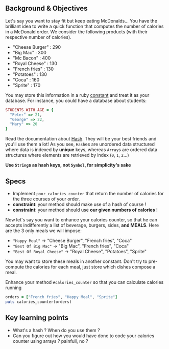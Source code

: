 ## Background & Objectives

Let's say you want to stay fit but keep eating McDonalds... You have the brilliant idea to write a quick function that computes the number of calories in a McDonald order. We consider the following products (with their respective number of calories).

- "Cheese Burger" : 290
- "Big Mac" : 300
- "Mc Bacon" : 400
- "Royal Cheese" : 130
- "French fries" : 130
- "Potatoes" : 130
- "Coca" : 160
- "Sprite" : 170

You may store this information in a ruby [constant](http://en.wikibooks.org/wiki/Ruby_Programming/Syntax/Variables_and_Constants#Constants) and treat it as your database.
For instance, you could have a database about students:

```ruby
STUDENTS_WITH_AGE = {
  "Peter" => 21,
  "George" => 22,
  "Mary" => 20
}
```

Read the documentation about [Hash](http://www.ruby-doc.org/core-2.2.0/Hash.html).
They will be your best friends and you'll use them a lot!
As you see, `Hash`es are unordered data structured where data is indexed by **unique** keys,
whereas `Array`s are ordered data structures where elements are retrieved by index (`0`, `1`, `2`...)

**Use `String`s as hash keys, not `Symbol`, for simplicity's sake**

## Specs

- Implement `poor_calories_counter` that return the number of calories for the three courses of your order.
- **constraint**: your method should make use of a hash of course !
- **constraint**: your method should use **our given numbers of calories** !


Now let's say you want to enhance your calories counter, so that he can accepts indifferently a list of beverage, burgers, sides, **and MEALS**. Here are the 3 only meals we will impose:

- `"Happy Meal"` -> "Cheese Burger", "French fries", "Coca"
- `"Best Of Big Mac"` -> "Big Mac", "French fries", "Coca"
- `"Best Of Royal Cheese"` -> "Royal Cheese", "Potatoes", "Sprite"

You may want to store these meals in another constant. Don't try to pre-compute
the calories for each meal, just store which dishes compose a meal.

Enhance your method `#calories_counter` so that you can calculate calories running

```ruby
orders = ["French fries", "Happy Meal", "Sprite"]
puts calories_counter(orders)
```

## Key learning points

- What's a hash ? When do you use them ?
- Can you figure out how you would have done to code your calories counter using arrays ? painfull, no ?
